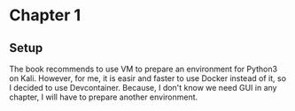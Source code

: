 # Chapter 1
## Setup
The book recommends to use VM to prepare an environment for Python3 on Kali. However, for me, it is easir and faster to use Docker instead of it, so I decided to use Devcontainer.
Because, I don't know we need GUI in any chapter, I will have to prepare another environment.
